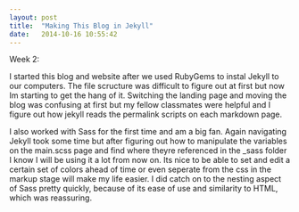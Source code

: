 ```yaml
---
layout: post
title:  "Making This Blog in Jekyll"
date:   2014-10-16 10:55:42
---
```


<p>Week 2:</p>

<p>I started this blog and website after we used RubyGems to instal Jekyll to our computers.  The file scructure was difficult to figure out at first but now Im starting to get the hang of it. Switching the landing page and moving the blog was confusing at first but my fellow classmates were helpful and I figure out how jekyll reads the permalink scripts on each markdown page.  </p>
<p>I also worked with Sass for the first time and am a big fan.  Again navigating Jekyll took some time but after figuring out how to manipulate the variables on the main.scss page and find where theyre referenced in the _sass folder I know I will be using it a lot from now on.  Its nice to be able to set and edit a certain set of colors ahead of time or even seperate from the css in the markup stage will make my life easier.  I did catch on to the nesting aspect of Sass pretty quickly, because of its ease of use and similarity to HTML, which was reassuring. 
</p>
